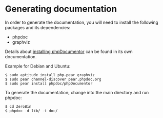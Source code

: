 Generating documentation
========================

In order to generate the documentation, you will need to install the following
packages and its dependencies:
* phpdoc
* graphviz

Details about [installing phpDocumentor](https://phpdoc.org/docs/latest/getting-started/installing.html)
can be found in its own documentation.

Example for Debian and Ubuntu:
```console
$ sudo aptitude install php-pear graphviz
$ sudo pear channel-discover pear.phpdoc.org
$ sudo pear install phpdoc/phpDocumentor
```

To generate the documentation, change into the main directory and run phpdoc:
```console
$ cd ZeroBin
$ phpdoc -d lib/ -t doc/
```
